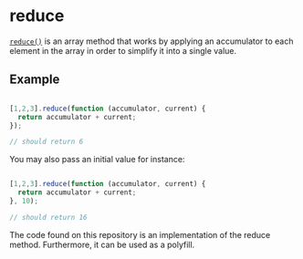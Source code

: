 # reduce

[`reduce()`](https://developer.mozilla.org/en-US/docs/Web/JavaScript/Reference/Global_Objects/Array/reduce) is an array method that works by applying an accumulator to each element in the array in order to simplify it into a single value.

## Example

```js

[1,2,3].reduce(function (accumulator, current) {
  return accumulator + current;
});

// should return 6
```

You may also pass an initial value for instance:

```js

[1,2,3].reduce(function (accumulator, current) {
  return accumulator + current;
}, 10);

// should return 16
```

The code found on this repository is an implementation of the reduce method. Furthermore, it can be used as a polyfill.
